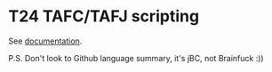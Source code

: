 T24 TAFC/TAFJ scripting
=========
See [documentation](https://github.com/VladimirK2/kzm-tools/blob/master/tafcj-doc.md).

P.S. Don't look to Github language summary, it's jBC, not Brainfuck :))
